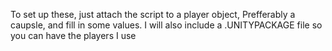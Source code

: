To set up these, just attach the script to a player object, Prefferably a caupsle, and fill in some values.
I will also include a .UNITYPACKAGE file so you can have the players I use

